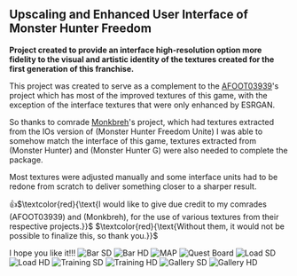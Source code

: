 ## Upscaling and Enhanced User Interface of Monster Hunter Freedom

**Project created to provide an interface high-resolution option more fidelity to the visual and artistic identity of the textures created for the first generation of this franchise.**

This project was created to serve as a complement to the [AFOOT03939](https://github.com/AFOOT03939)'s project
which has most of the improved textures of this game, with the exception of the interface textures that were only enhanced by ESRGAN.

So thanks to comrade [Monkbreh](https://github.com/Monkbreh/MHFU-Texture-Port)'s project, which had textures extracted from the IOs version of (Monster Hunter Freedom Unite) I was able to somehow match the interface of this game, textures extracted from (Monster Hunter) and (Monster Hunter G) were also needed to complete the package.

Most textures were adjusted manually and some interface units had to be redone from scratch to deliver something closer to a sharper result.

👍$`\textcolor{red}{\text{I would like to give due credit to my comrades (AFOOT03939) and (Monkbreh), for the use of various textures from their respective projects.}}`$
$`\textcolor{red}{\text{Without them, it would not be possible to finalize this, so thank you.}}`$

I hope you like it!!!
![Bar SD](https://github.com/user-attachments/assets/bc2639ed-e543-4f02-a393-1eabb235a002)
![Bar HD](https://github.com/user-attachments/assets/0cb630a2-14e8-4b82-8e66-fbb560a130de)
![MAP](https://github.com/user-attachments/assets/e8ca07f5-3908-46fb-acd1-62b14f1b94d2)
![Quest Board](https://github.com/user-attachments/assets/56f03ce9-5e1a-4b5c-96a6-bd2782b41a43)
![Load SD](https://github.com/user-attachments/assets/65aa23b1-0d28-4dfe-8e1c-b8e82a7729ce)
![Load HD](https://github.com/user-attachments/assets/db313e36-13a6-4cc6-a630-334fb16f59c0)
![Training SD](https://github.com/user-attachments/assets/50a25eb3-3f03-479e-af96-00c5b1982268)
![Training HD](https://github.com/user-attachments/assets/4d80606c-2aa9-47e5-9422-443fd1f8b7ac)
![Gallery SD](https://github.com/user-attachments/assets/6c498ecc-ea31-4468-8289-3041846619ec)
![Gallery HD](https://github.com/user-attachments/assets/b884b41c-2485-4a89-b6b9-cee304638714)
